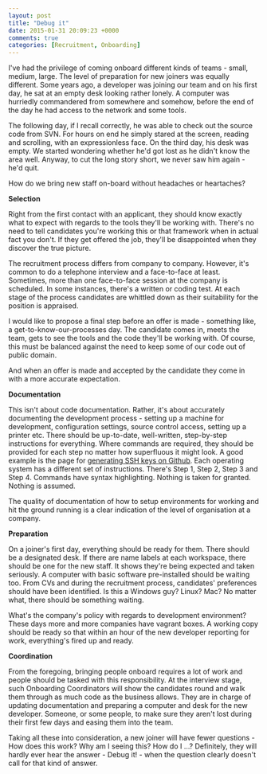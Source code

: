 ```yaml
---
layout: post
title: "Debug it"
date: 2015-01-31 20:09:23 +0000
comments: true
categories: [Recruitment, Onboarding]
---
```


I've had the privilege of coming onboard different kinds of teams - small, medium, large. The level of preparation for new joiners was equally different. Some years ago, a developer was joining our team and on his first day, he sat at an empty desk looking rather lonely. A computer was hurriedly commandered from somewhere and somehow, before the end of the day he had access to the network and some tools.

<!-- more -->

 The following day, if I recall correctly, he was able to check out the source code from SVN. For hours on end he simply stared at the screen, reading and scrolling, with an expressionless face. On the third day, his desk was empty. We started wondering whether he'd got lost as he didn't know the area well. Anyway, to cut the long story short, we never saw him again - he'd quit.

How do we bring new staff on-board without headaches or heartaches?

**Selection**

Right from the first contact with an applicant, they should know exactly what to expect with regards to the tools they'll be working with. There's no need to tell candidates you're working this or that framework when in actual fact you don't. If they get offered the job, they'll be disappointed when they discover the true picture. 

The recruitment process differs from company to company. However, it's common to do a telephone interview and a face-to-face at least. Sometimes, more than one face-to-face session at the company is scheduled. In some instances, there's a written or coding test. At each stage of the process candidates are whittled down as their suitability for the position is appraised. 

I would like to propose a final step before an offer is made - something like, a get-to-know-our-processes day. The candidate comes in, meets the team, gets to see the tools and the code they'll be working with. Of course, this must be balanced against the need to keep some of our code out of public domain.

And when an offer is made and accepted by the candidate they come in with a more accurate expectation.

**Documentation**

This isn't about code documentation. Rather, it's about accurately documenting the development process - setting up a machine for development, configuration settings, source control access, setting up a printer etc. There should be up-to-date, well-written, step-by-step instructions for everything. Where commands are required, they should be provided for each step no matter how superfluous it might look. A good example is the page for <a href="https://help.github.com/articles/generating-ssh-keys" title="Generating SSH keys">generating SSH keys on Github</a>. Each operating system has a different set of instructions. There's Step 1, Step 2, Step 3 and Step 4. Commands have syntax highlighting. Nothing is taken for granted. Nothing is assumed. 

The quality of documentation of how to setup environments for working and hit the ground running is a clear indication of the level of organisation at a company. 

**Preparation**

On a joiner's first day, everything should be ready for them. There should be a designated desk. If there are name labels at each workspace, there should be one for the new staff. It shows they're being expected and taken seriously. A computer with basic software pre-installed should be waiting too. From CVs and during the recruitment process, candidates' preferences should have been identified. Is this a Windows guy? Linux? Mac? No matter what, there should be something waiting.

What's the company's policy with regards to development environment? These days more and more companies have vagrant boxes. A working copy should be ready so that within an hour of the new developer reporting for work, everything's fired up and ready.

**Coordination**

From the foregoing, bringing people onboard requires a lot of work and people should be tasked with this responsibility. At the interview stage, such Onboarding Coordinators will show the candidates round and walk them through as much code as the business allows. They are in charge of updating documentation and preparing a computer and desk for the new developer. Someone, or some people, to make sure they aren't lost during their first few days and easing them into the team.

Taking all these into consideration, a new joiner will have fewer questions - How does this work? Why am I seeing this? How do I ...? Definitely, they will hardly ever hear the answer - Debug it! - when the question clearly doesn't call for that kind of answer. 
